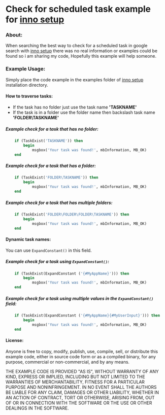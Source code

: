 Check for scheduled task example for [inno setup](https://github.com/jrsoftware/issrc) 
========

### About:
When searching the best way to check for a scheduled task in google search with [inno setup](https://github.com/jrsoftware/issrc) there was 
no real information or examples could be found so i am sharing my code, Hopefully this example will help someone.

### Example Usage:
Simply place the code example in the examples folder of [inno setup](https://github.com/jrsoftware/issrc) installation directory.


#### How to traverse tasks:
- If the task has no folder just use the task name __'TASKNAME'__
- If the task is in a folder use the folder name then backslash task name __'FOLDER\TASKNAME'__


##### Example check for a task that has no folder:
```pascal
	if (TaskExist('TASKNAME')) then
		begin
			msgbox('Your task was found!', mbInformation, MB_OK)
	end
```

##### Example check for a task that has a folder:
```pascal
	if (TaskExist('FOLDER\TASKNAME')) then
		begin
			msgbox('Your task was found!', mbInformation, MB_OK)
	end
```

##### Example check for a task that has multiple folders:
```pascal
	if (TaskExist('FOLDER\FOLDER\FOLDER\TASKNAME')) then
		begin
			msgbox('Your task was found!', mbInformation, MB_OK)
	end
```

#### Dynamic task names:
You can use `ExpandConstant()` in this field.

##### Example check for a task using `ExpandConstant()`:
```pascal
	if (TaskExist(ExpandConstant ('{#MyAppName}'))) then
		begin
			msgbox('Your task was found!', mbInformation, MB_OK)
	end
```

##### Example check for a task using multiple values in the `ExpandConstant()` field:
```pascal
	if (TaskExist(ExpandConstant ('{#MyAppName}{#MyUserInput}'))) then
		begin
			msgbox('Your task was found!', mbInformation, MB_OK)
	end
```

#### License:
Anyone is free to copy, modify, publish, use, compile, sell, or
distribute this example code, either in source code form or as a compiled
binary, for any purpose, commercial or non-commercial, and by any
means.

THE EXAMPLE CODE IS PROVIDED "AS IS", WITHOUT WARRANTY OF ANY KIND,
EXPRESS OR IMPLIED, INCLUDING BUT NOT LIMITED TO THE WARRANTIES OF
MERCHANTABILITY, FITNESS FOR A PARTICULAR PURPOSE AND NONINFRINGEMENT.
IN NO EVENT SHALL THE AUTHORS BE LIABLE FOR ANY CLAIM, DAMAGES OR
OTHER LIABILITY, WHETHER IN AN ACTION OF CONTRACT, TORT OR OTHERWISE,
ARISING FROM, OUT OF OR IN CONNECTION WITH THE SOFTWARE OR THE USE OR
OTHER DEALINGS IN THE SOFTWARE.